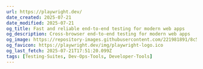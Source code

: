 ```yaml
---
url: https://playwright.dev/
date_created: 2025-07-21
date_modified: 2025-07-21
og_title: Fast and reliable end-to-end testing for modern web apps
og_description: Cross-browser end-to-end testing for modern web apps
og_image: https://repository-images.githubusercontent.com/221981891/8c5c6942-c91f-4df1-825f-4cf474056bd7
og_favicon: https://playwright.dev/img/playwright-logo.ico
og_last_fetch: 2025-07-21T17:51:20.099Z
tags: [Testing-Suites, Dev-Ops-Tools, Developer-Tools]
---
```


